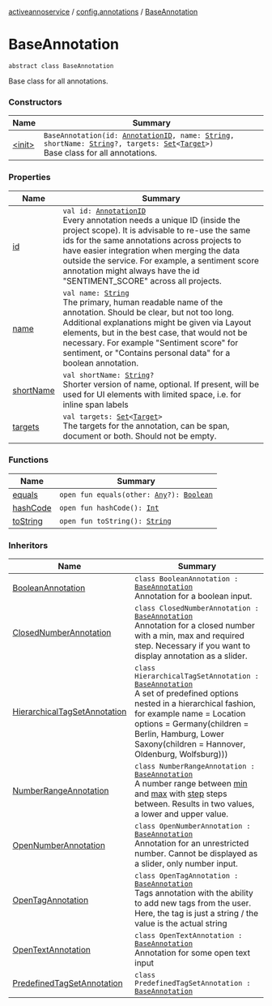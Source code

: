 [activeannoservice](../../index.md) / [config.annotations](../index.md) / [BaseAnnotation](./index.md)

# BaseAnnotation

`abstract class BaseAnnotation`

Base class for all annotations.

### Constructors

| Name | Summary |
|---|---|
| [&lt;init&gt;](-init-.md) | `BaseAnnotation(id: `[`AnnotationID`](../-annotation-i-d.md)`, name: `[`String`](https://kotlinlang.org/api/latest/jvm/stdlib/kotlin/-string/index.html)`, shortName: `[`String`](https://kotlinlang.org/api/latest/jvm/stdlib/kotlin/-string/index.html)`?, targets: `[`Set`](https://kotlinlang.org/api/latest/jvm/stdlib/kotlin.collections/-set/index.html)`<`[`Target`](../-target.md)`>)`<br>Base class for all annotations. |

### Properties

| Name | Summary |
|---|---|
| [id](id.md) | `val id: `[`AnnotationID`](../-annotation-i-d.md)<br>Every annotation needs a unique ID (inside the project scope). It is advisable to re-use the same ids for the same annotations across projects to have easier integration when merging the data outside the service. For example, a sentiment score annotation might always have the id "SENTIMENT_SCORE" across all projects. |
| [name](name.md) | `val name: `[`String`](https://kotlinlang.org/api/latest/jvm/stdlib/kotlin/-string/index.html)<br>The primary, human readable name of the annotation. Should be clear, but not too long. Additional explanations might be given via Layout elements, but in the best case, that would not be necessary. For example "Sentiment score" for sentiment, or "Contains personal data" for a boolean annotation. |
| [shortName](short-name.md) | `val shortName: `[`String`](https://kotlinlang.org/api/latest/jvm/stdlib/kotlin/-string/index.html)`?`<br>Shorter version of name, optional. If present, will be used for UI elements with limited space, i.e. for inline span labels |
| [targets](targets.md) | `val targets: `[`Set`](https://kotlinlang.org/api/latest/jvm/stdlib/kotlin.collections/-set/index.html)`<`[`Target`](../-target.md)`>`<br>The targets for the annotation, can be span, document or both. Should not be empty. |

### Functions

| Name | Summary |
|---|---|
| [equals](equals.md) | `open fun equals(other: `[`Any`](https://kotlinlang.org/api/latest/jvm/stdlib/kotlin/-any/index.html)`?): `[`Boolean`](https://kotlinlang.org/api/latest/jvm/stdlib/kotlin/-boolean/index.html) |
| [hashCode](hash-code.md) | `open fun hashCode(): `[`Int`](https://kotlinlang.org/api/latest/jvm/stdlib/kotlin/-int/index.html) |
| [toString](to-string.md) | `open fun toString(): `[`String`](https://kotlinlang.org/api/latest/jvm/stdlib/kotlin/-string/index.html) |

### Inheritors

| Name | Summary |
|---|---|
| [BooleanAnnotation](../-boolean-annotation/index.md) | `class BooleanAnnotation : `[`BaseAnnotation`](./index.md)<br>Annotation for a boolean input. |
| [ClosedNumberAnnotation](../-closed-number-annotation/index.md) | `class ClosedNumberAnnotation : `[`BaseAnnotation`](./index.md)<br>Annotation for a closed number with a min, max and required step. Necessary if you want to display annotation as a slider. |
| [HierarchicalTagSetAnnotation](../-hierarchical-tag-set-annotation/index.md) | `class HierarchicalTagSetAnnotation : `[`BaseAnnotation`](./index.md)<br>A set of predefined options nested in a hierarchical fashion, for example     name = Location     options = Germany(children = Berlin, Hamburg, Lower Saxony(children = Hannover, Oldenburg, Wolfsburg))) |
| [NumberRangeAnnotation](../-number-range-annotation/index.md) | `class NumberRangeAnnotation : `[`BaseAnnotation`](./index.md)<br>A number range between [min](../-number-range-annotation/min.md) and [max](../-number-range-annotation/max.md) with [step](../-number-range-annotation/step.md) steps between. Results in two values, a lower and upper value. |
| [OpenNumberAnnotation](../-open-number-annotation/index.md) | `class OpenNumberAnnotation : `[`BaseAnnotation`](./index.md)<br>Annotation for an unrestricted number. Cannot be displayed as a slider, only number input. |
| [OpenTagAnnotation](../-open-tag-annotation/index.md) | `class OpenTagAnnotation : `[`BaseAnnotation`](./index.md)<br>Tags annotation with the ability to add new tags from the user. Here, the tag is just a string / the value is the actual string |
| [OpenTextAnnotation](../-open-text-annotation/index.md) | `class OpenTextAnnotation : `[`BaseAnnotation`](./index.md)<br>Annotation for some open text input |
| [PredefinedTagSetAnnotation](../-predefined-tag-set-annotation/index.md) | `class PredefinedTagSetAnnotation : `[`BaseAnnotation`](./index.md) |
